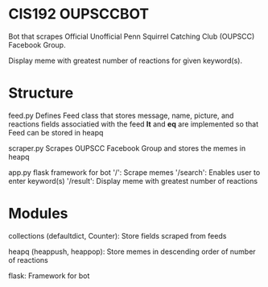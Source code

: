# CIS192 OUPSCCBOT

Bot that scrapes Official Unofficial Penn Squirrel Catching Club (OUPSCC) Facebook Group.

Display meme with greatest number of reactions for given keyword(s).

# Structure

feed.py
Defines Feed class that stores message, name, picture, and reactions fields associatied with the feed
__lt__ and __eq__ are implemented so that Feed can be stored in heapq

scraper.py
Scrapes OUPSCC Facebook Group and stores the memes in heapq

app.py
flask framework for bot
'/': Scrape memes
'/search': Enables user to enter keyword(s)
'/result': Display meme with greatest number of reactions

# Modules

collections (defaultdict, Counter): Store fields scraped from feeds

heapq (heappush, heappop): Store memes in descending order of number of reactions

flask: Framework for bot

